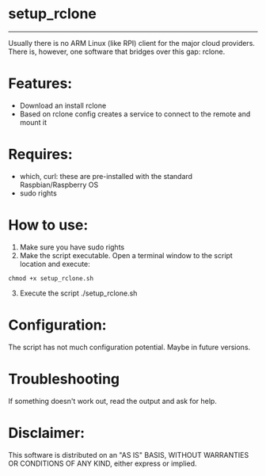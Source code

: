 # setup_rclone
------------------

Usually there is no ARM Linux (like RPI) client for the major cloud providers. There is, however, one software that bridges over this gap: rclone.

# Features:
* Download an install rclone
* Based on rclone config creates a service to connect to the remote and mount it

# Requires:
* which, curl: these are pre-installed with the standard Raspbian/Raspberry OS
* sudo rights

# How to use:
1. Make sure you have sudo rights
2. Make the script executable. Open a terminal window to the script location and execute:
```
chmod +x setup_rclone.sh
```
3. Execute the script ./setup_rclone.sh

# Configuration:

The script has not much configuration potential. Maybe in future versions.

# Troubleshooting
If something doesn't work out, read the output and ask for help.

# Disclaimer:
This software is distributed on an "AS IS" BASIS,  WITHOUT WARRANTIES OR CONDITIONS OF ANY KIND, either express or implied.
